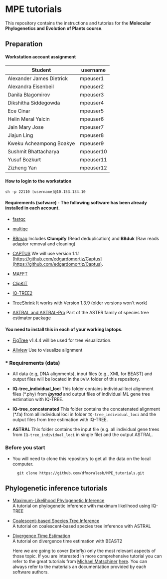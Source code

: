 # MPE tutorials

This repository contains the instructions and tutorias for the **Molecular Phylogenetics and Evolution of Plants course**.


## Preparation

#### Workstation account assignment

| Student | username |
| -------- | ------- |
| Alexander James	Dietrick | mpeuser1 |
| Alexandra	Eisenbeil | mpeuser2 |
| Danila	Blagomirov | mpeuser3 |
| Dikshitha	Siddegowda | mpeuser4 |
| Ece	Cinar | mpeuser5 |
| Helin Meral	Yalcin | mpeuser6 |
| Jain Mary	Jose | mpeuser7 |
| Jiajun	Ling | mpeuser8 |
| Kweku Acheampong	Boakye | mpeuser9 |
| Sushmit	Bhattacharya | mpeuser10 |
| Yusuf	Bozkurt | mpeuser11 |
| Zizheng	Yan | mpeuser12 |

#### How to login to the workstation

	sh -p 22110 [username]@10.153.134.10



#### Requirements (sofware) - The following software has been already installed in each account.


* [fastqc](https://www.bioinformatics.babraham.ac.uk/projects/fastqc/)

* [multiqc](https://seqera.io/multiqc/)

* [BBmap](https://sourceforge.net/projects/bbmap/) Includes **Clumpify** (Read deduplication) and **BBduk** (Raw reads adaptor removal and cleaning) 

* [CAPTUS](https://edgardomortiz.github.io/captus.docs/) We will use version 1.1.1 [https://github.com/edgardomortiz/Captus](https://github.com/edgardomortiz/Captus).

* [MAFFT](https://mafft.cbrc.jp/alignment/software/)

* [ClipKIT](https://github.com/JLSteenwyk/ClipKIT)

* [IQ-TREE2](http://www.iqtree.org/)

* [TreeShrink](https://github.com/uym2/TreeShrink) It works with Version 1.3.9 (older versions won't work)

* [ASTRAL and ASTRAL-Pro](https://github.com/chaoszhang/ASTER) Part of the ASTER family of species tree estimator package


#### You need to install this in each of your working laptops.

* [FigTree](https://github.com/rambaut/figtree/releases) v1.4.4 will be used for tree visualization. 

* [Aliview](https://ormbunkar.se/aliview/) Use to visualize alignment




### * Requirements (data)

* All data (e.g, DNA alignments), input files (e.g., XML for BEAST) and output files will be located in the `DATA` folder of this repository.

* **IQ-tree_individual_loci** This folder contains individual loci alignment files (*.phy) from ***ipyrad*** and output files of individual ML gene tree estimation with IQ-TREE.

* **IQ-tree_concatenated** This folder contains the concatenated alignment (*.fa) from all individual loci in folder `IQ-tree_individual_loci` and the output files from tree estimation with IQ-TREE.

* **ASTRAL** This folder contains the input file (e.g. all individual gene trees from `IQ-tree_individual_loci` in single file) and the output ASTRAL.


### Before you start

* You will need to clone this repository to get all the data on the local computer.

		git clone https://github.com/dfmoralesb/MPE_tutorials.git
		
		
## Phylogenetic inference tutorials

* [Maximum-Likelihood Phylogenetic Inference](tutorials/ML.md)<br>A tutorial on phylogenetic inference with maximum likelihood using IQ-TREE

* [Coalescent-based Species Tree Inference](tutorials/ASTRAL.md)<br>A tutorial on coalescent-based species tree inference with ASTRAL

* [Divergence Time Estimation](tutorials/BEAST.md)<br>A tutorial on divergence time estimation with BEAST2

	Here we are going to cover (briefly) only the most relevant aspects of those topic. If you are interested in more comprehensive tutorial you can refer to the great tutorials from [Michael Matschiner](https://evoinformatics.group/) [here](https://github.com/mmatschiner/tutorials). You can always refer to the materials an documentation provided by each software authors.

	
